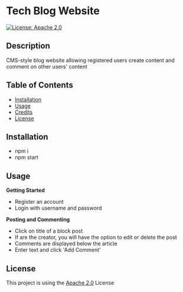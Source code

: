 
  # Tech Blog Website
  [![License: Apache 2.0](https://img.shields.io/badge/License-Apache%202.0-green.svg)](https://choosealicense.com/licenses/apache-2.0/)
  
  ## Description
  CMS-style blog website allowing registered users create content and comment on other users' content
  ## Table of Contents

  * [Installation](#installation)
  * [Usage](#usage)
  * [Credits](#credits)
  * [License](#license)

  ## Installation
  
  * npm i
  * npm start

  ## Usage
  __Getting Started__
  * Register an account
  * Login with username and password
  
  __Posting and Commenting__
  * Click on title of a block post
  * If are the creator, you will have the option to edit or delete the post
  * Comments are displayed below the article
  * Enter text and click 'Add Comment' 
  
  ## License
  This project is using the [Apache 2.0](https://choosealicense.com/licenses/apache-2.0/)
     License
  
  
